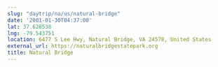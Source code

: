```yaml
---
slug: "daytrip/na/us/natural-bridge"
date: '2001-01-30T04:37:00'
lat: 37.628538
lng: -79.543751
location: 6477 S Lee Hwy, Natural Bridge, VA 24578, United States
external_url: https://naturalbridgestatepark.org
title: Natural Bridge
---
```



